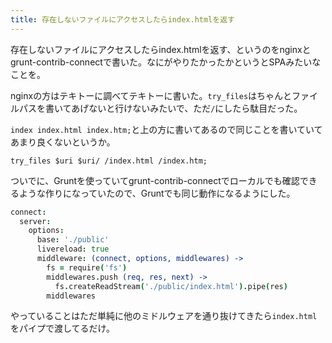 ```yaml
---
title: 存在しないファイルにアクセスしたらindex.htmlを返す
---
```

存在しないファイルにアクセスしたらindex.htmlを返す、というのをnginxとgrunt-contrib-connectで書いた。なにがやりたかったかというとSPAみたいなことを。

nginxの方はテキトーに調べてテキトーに書いた。`try_files`はちゃんとファイルパスを書いてあげないと行けないみたいで、ただ`/`にしたら駄目だった。

`index index.html index.htm;`と上の方に書いてあるので同じことを書いていてあまり良くないというか。

```
try_files $uri $uri/ /index.html /index.htm;
```

ついでに、Gruntを使っていてgrunt-contrib-connectでローカルでも確認できるような作りになっていたので、Gruntでも同じ動作になるようにした。

```coffee
connect:
  server:
    options:
      base: './public'
      livereload: true
      middleware: (connect, options, middlewares) ->
        fs = require('fs')
        middlewares.push (req, res, next) ->
          fs.createReadStream('./public/index.html').pipe(res)
        middlewares
```

やっていることはただ単純に他のミドルウェアを通り抜けてきたら`index.html`をパイプで渡してるだけ。
